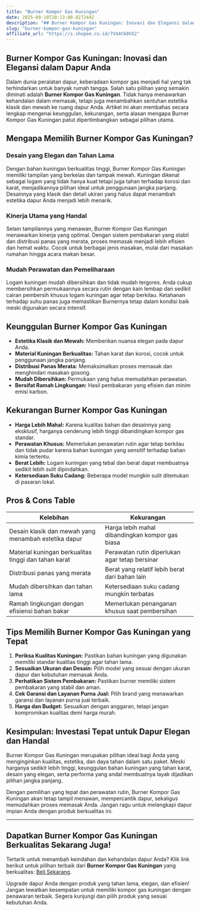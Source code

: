 ```yaml
---
title: "Burner Kompor Gas Kuningan"
date: 2025-09-10T20:13:00.827244Z
description: "## Burner Kompor Gas Kuningan: Inovasi dan Elegansi dalam Dapur Anda..."
slug: "burner-kompor-gas-kuningan"
affiliate_url: "https://s.shopee.co.id/7V44C68VX2"
---
```

## Burner Kompor Gas Kuningan: Inovasi dan Elegansi dalam Dapur Anda

Dalam dunia peralatan dapur, keberadaan kompor gas menjadi hal yang tak terhindarkan untuk banyak rumah tangga. Salah satu pilihan yang semakin diminati adalah **Burner Kompor Gas Kuningan**. Tidak hanya menawarkan kehandalan dalam memasak, tetapi juga menambahkan sentuhan estetika klasik dan mewah ke ruang dapur Anda. Artikel ini akan membahas secara lengkap mengenai keunggulan, kekurangan, serta alasan mengapa Burner Kompor Gas Kuningan patut dipertimbangkan sebagai pilihan utama.

## Mengapa Memilih Burner Kompor Gas Kuningan?

### Desain yang Elegan dan Tahan Lama

Dengan bahan kuningan berkualitas tinggi, Burner Kompor Gas Kuningan memiliki tampilan yang berkelas dan tampak mewah. Kuningan dikenal sebagai logam yang tidak hanya kuat tetapi juga tahan terhadap korosi dan karat, menjadikannya pilihan ideal untuk penggunaan jangka panjang. Desainnya yang klasik dan detail ukiran yang halus dapat menambah estetika dapur Anda menjadi lebih menarik.

### Kinerja Utama yang Handal

Selain tampilannya yang menawan, Burner Kompor Gas Kuningan menawarkan kinerja yang optimal. Dengan sistem pembakaran yang stabil dan distribusi panas yang merata, proses memasak menjadi lebih efisien dan hemat waktu. Cocok untuk berbagai jenis masakan, mulai dari masakan rumahan hingga acara makan besar.

### Mudah Perawatan dan Pemeliharaan

Logam kuningan mudah dibersihkan dan tidak mudah tergores. Anda cukup membersihkan permukaannya secara rutin dengan kain lembap dan sedikit cairan pembersih khusus logam kuningan agar tetap berkilau. Ketahanan terhadap suhu panas juga memastikan Burnernya tetap dalam kondisi baik meski digunakan secara intensif.

## Keunggulan Burner Kompor Gas Kuningan

- **Estetika Klasik dan Mewah:** Memberikan nuansa elegan pada dapur Anda.
- **Material Kuningan Berkualitas:** Tahan karat dan korosi, cocok untuk penggunaan jangka panjang.
- **Distribusi Panas Merata:** Memaksimalkan proses memasak dan menghindari masakan gosong.
- **Mudah Dibersihkan:** Permukaan yang halus memudahkan perawatan.
- **Bersifat Ramah Lingkungan:** Hasil pembakaran yang efisien dan minim emisi karbon.

## Kekurangan Burner Kompor Gas Kuningan

- **Harga Lebih Mahal:** Karena kualitas bahan dan desainnya yang eksklusif, harganya cenderung lebih tinggi dibandingkan kompor gas standar.
- **Perawatan Khusus:** Memerlukan perawatan rutin agar tetap berkilau dan tidak pudar karena bahan kuningan yang sensitif terhadap bahan kimia tertentu.
- **Berat Lebih:** Logam kuningan yang tebal dan berat dapat membuatnya sedikit lebih sulit dipindahkan.
- **Ketersediaan Suku Cadang:** Beberapa model mungkin sulit ditemukan di pasaran lokal.

## Pros & Cons Table

| Kelebihan                                                     | Kekurangan                                                   |
|--------------------------------------------------------------|--------------------------------------------------------------|
| Desain klasik dan mewah yang menambah estetika dapur        | Harga lebih mahal dibandingkan kompor gas biasa             |
| Material kuningan berkualitas tinggi dan tahan karat        | Perawatan rutin diperlukan agar tetap bersinar             |
| Distribusi panas yang merata                                | Berat yang relatif lebih berat dari bahan lain             |
| Mudah dibersihkan dan tahan lama                            | Ketersediaan suku cadang mungkin terbatas                   |
| Ramah lingkungan dengan efisiensi bahan bakar               | Memerlukan penanganan khusus saat pembersihan             |

## Tips Memilih Burner Kompor Gas Kuningan yang Tepat

1. **Periksa Kualitas Kuningan:** Pastikan bahan kuningan yang digunakan memiliki standar kualitas tinggi agar tahan lama.
2. **Sesuaikan Ukuran dan Desain:** Pilih model yang sesuai dengan ukuran dapur dan kebutuhan memasak Anda.
3. **Perhatikan Sistem Pembakaran:** Pastikan burner memiliki sistem pembakaran yang stabil dan aman.
4. **Cek Garansi dan Layanan Purna Jual:** Pilih brand yang menawarkan garansi dan layanan purna jual terbaik.
5. **Harga dan Budget:** Sesuaikan dengan anggaran, tetapi jangan kompromikan kualitas demi harga murah.

## Kesimpulan: Investasi Tepat untuk Dapur Elegan dan Handal

Burner Kompor Gas Kuningan merupakan pilihan ideal bagi Anda yang menginginkan kualitas, estetika, dan daya tahan dalam satu paket. Meski harganya sedikit lebih tinggi, keunggulan bahan kuningan yang tahan karat, desain yang elegan, serta performa yang andal membuatnya layak dijadikan pilihan jangka panjang.

Dengan pemilihan yang tepat dan perawatan rutin, Burner Kompor Gas Kuningan akan tetap tampil menawan, mempercantik dapur, sekaligus memudahkan proses memasak Anda. Jangan ragu untuk melengkapi dapur impian Anda dengan produk berkualitas ini.

---

## Dapatkan Burner Kompor Gas Kuningan Berkualitas Sekarang Juga!

Tertarik untuk menambah keindahan dan kehandalan dapur Anda? Klik link berikut untuk pilihan terbaik dari **Burner Kompor Gas Kuningan** yang berkualitas: [Beli Sekarang](https://s.shopee.co.id/7V44C68VX2).

Upgrade dapur Anda dengan produk yang tahan lama, elegan, dan efisien! Jangan lewatkan kesempatan untuk memiliki kompor gas kuningan dengan penawaran terbaik. Segera kunjungi dan pilih produk yang sesuai kebutuhan Anda.